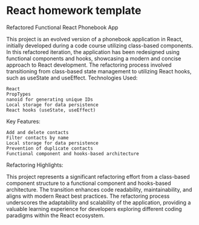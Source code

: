 # React homework template

Refactored Functional React Phonebook App

This project is an evolved version of a phonebook application in React, initially developed during a code course utilizing class-based components. In this refactored iteration, the application has been redesigned using functional components and hooks, showcasing a modern and concise approach to React development. The refactoring process involved transitioning from class-based state management to utilizing React hooks, such as useState and useEffect.
Technologies Used:

    React
    PropTypes
    nanoid for generating unique IDs
    Local storage for data persistence
    React hooks (useState, useEffect)

Key Features:

    Add and delete contacts
    Filter contacts by name
    Local storage for data persistence
    Prevention of duplicate contacts
    Functional component and hooks-based architecture

Refactoring Highlights:

This project represents a significant refactoring effort from a class-based component structure to a functional component and hooks-based architecture. The transition enhances code readability, maintainability, and aligns with modern React best practices. The refactoring process underscores the adaptability and scalability of the application, providing a valuable learning experience for developers exploring different coding paradigms within the React ecosystem.

